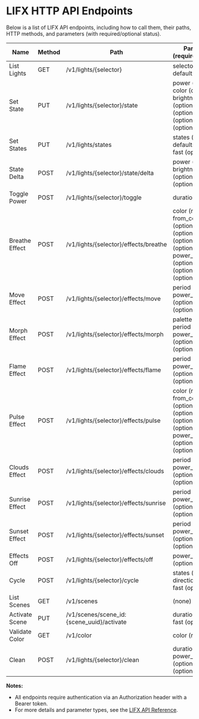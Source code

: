 # LIFX HTTP API Endpoints

Below is a list of LIFX API endpoints, including how to call them, their paths, HTTP methods, and parameters (with required/optional status).

| Name | Method | Path | Parameters (required/optional) |
|------|--------|------|-------------------------------|
| List Lights | GET | /v1/lights/{selector} | selector (optional, default: all) |
| Set State | PUT | /v1/lights/{selector}/state | power (optional), color (optional), brightness (optional), duration (optional), infrared (optional), fast (optional) |
| Set States | PUT | /v1/lights/states | states (required), defaults (optional), fast (optional) |
| State Delta | POST | /v1/lights/{selector}/state/delta | power (optional), brightness (optional), duration (optional) |
| Toggle Power | POST | /v1/lights/{selector}/toggle | duration (optional) |
| Breathe Effect | POST | /v1/lights/{selector}/effects/breathe | color (required), from_color (optional), period (optional), cycles (optional), persist (optional), power_on (optional), peak (optional), fast (optional) |
| Move Effect | POST | /v1/lights/{selector}/effects/move | period (optional), power_on (optional), fast (optional) |
| Morph Effect | POST | /v1/lights/{selector}/effects/morph | palette (required), period (optional), power_on (optional), fast (optional) |
| Flame Effect | POST | /v1/lights/{selector}/effects/flame | period (optional), power_on (optional), fast (optional) |
| Pulse Effect | POST | /v1/lights/{selector}/effects/pulse | color (required), from_color (optional), period (optional), cycles (optional), persist (optional), power_on (optional), fast (optional) |
| Clouds Effect | POST | /v1/lights/{selector}/effects/clouds | period (optional), power_on (optional), fast (optional) |
| Sunrise Effect | POST | /v1/lights/{selector}/effects/sunrise | period (optional), power_on (optional), fast (optional) |
| Sunset Effect | POST | /v1/lights/{selector}/effects/sunset | period (optional), power_on (optional), fast (optional) |
| Effects Off | POST | /v1/lights/{selector}/effects/off | power_off (optional) |
| Cycle | POST | /v1/lights/{selector}/cycle | states (required), direction (optional), fast (optional) |
| List Scenes | GET | /v1/scenes | (none) |
| Activate Scene | PUT | /v1/scenes/scene_id:{scene_uuid}/activate | duration (optional), fast (optional) |
| Validate Color | GET | /v1/color | color (required) |
| Clean | POST | /v1/lights/{selector}/clean | duration (required), power_on (optional), fast (optional) |

**Notes:**
- All endpoints require authentication via an Authorization header with a Bearer token.
- For more details and parameter types, see the [LIFX API Reference](https://api.developer.lifx.com/reference).
